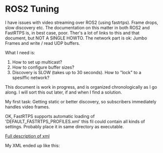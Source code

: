 # ROS2 Tuning

I have issues with video  streaming over ROS2 (using fastrtps). Frame drops, slow discovery etc. 
The documentation on this matter in both ROS2 and FastRTPS is, in best case, poor. Ther's a lot
of links to this and that document, but NOT A SINGLE HOWTO.
The network part is ok: Jumbo Frames and write / read UDP buffers.

What I need is:

1) How to set up multicast?
2) How to configure buffer sizes?
3) Discovery is SLOW (takes up to 30 seconds). How to "lock" to a spesiffic network?

This document is work in progress, and is organized chronologically as I go along. I will
sort this out later, if and when I find a solution.

My first task: Getting static or better discovery, so subscribers immediately handles
video frames.

OK, FastRTPS supports automatic loading of 'DEFAULT_FASTRTPS_PROFILES.xml'
this fil could contain all kinds of settings. Probably place it in same directory as executable.

[Full description of xml](https://eprosima-fast-rtps.readthedocs.io/en/latest/xmlprofiles.html#examplexml)

My XML ended up like this:
```

```
